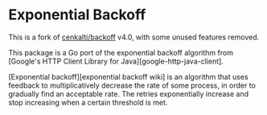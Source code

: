 # Exponential Backoff

This is a fork of [cenkalti/backoff](https://github.com/cenkalti/backoff) v4.0, with some unused features removed.

This package is a Go port of the exponential backoff algorithm from [Google's HTTP Client Library for Java][google-http-java-client].

[Exponential backoff][exponential backoff wiki]
is an algorithm that uses feedback to multiplicatively decrease the rate of some process,
in order to gradually find an acceptable rate.
The retries exponentially increase and stop increasing when a certain threshold is met.
